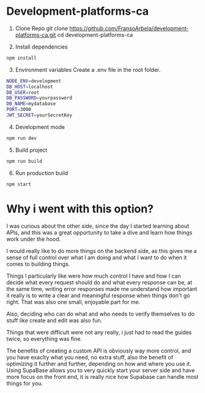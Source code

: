 # Development-platforms-ca

1. Clone Repo
git clone https://github.com/FransoArbela/development-platforms-ca.git
cd development-platforms-ca

2. Install dependencies
```bash
npm install
```

3. Environment variables
Create a .env file in the root folder.
```bash
NODE_ENV=development
DB_HOST=localhost
DB_USER=root
DB_PASSWORD=yourpassword
DB_NAME=mydatabase
PORT=3000
JWT_SECRET=yourSecretKey
```
4. Development mode
```bash
npm run dev
```

5. Build project
```bash
npm run build
```

6. Run production build
```bash
npm start
```

# Why i went with this option?
I was curious about the other side, since the day I started learning about APIs, and this was a great opportunity to take a dive and learn how things work under the hood. 

I would really like to do more things on the backend side, as this gives me a sense of full control over what I am doing and what I want to do when it comes to building things.

Things I particularly like were how much control I have and how I can decide what every request should do and what every response can be, at the same time, writing error responses made me understand how important it really is to write a clear and meaningful response when things don't go right. That was also one small, enjoyable part for me.

Also, deciding who can do what and who needs to verify themselves to do stuff like create and edit was also fun.

Things that were difficult were not any really, i just had to read the guides twice, so everything was fine.

The benefits of creating a custom API is obviously way more control, and you have exaclty what you need, no extra stuff, also the benefit of optimizing it further and further, depending on how and where you use it. Using SupaBase allows you to very quickly start your server side and have more focus on the front end, it is really nice how Supabase can handle most things for you.

